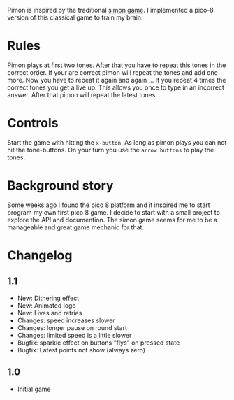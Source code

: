 

Pimon is inspired by the traditional [simon game](https://en.wikipedia.org/wiki/Simon_(game)). I implemented a pico-8 version of this classical game to train my brain.

# Rules
Pimon plays at first two tones. After that you have to repeat this tones in the correct order. If your are correct pimon will repeat the tones and add one more. Now you have to repeat it again and again ...
If you repeat 4 times the correct tones you get a live up. This allows you once to type in an incorrect answer. After that pimon will repeat the latest tones.

# Controls
Start the game with hitting the `x-button`. As long as pimon plays you can not hit the tone-buttons. On your turn you use the `arrow buttons` to play the tones.

# Background story
Some weeks ago I found the pico 8 platform and it inspired me to start program my own first pico 8 game. I decide to start with a small project to explore the API and documention. The simon game seems for me to be a manageable and great game mechanic for that.

# Changelog
## 1.1
 * New: Dithering effect 
 * New: Animated logo
 * New: Lives and retries
 * Changes: speed increases slower
 * Changes: longer pause on round start
 * Changes: limited speed is a little slower
 * Bugfix: sparkle effect on buttons "flys" on pressed state
 * Bugfix: Latest points not show (always zero)

## 1.0
 * Initial game

